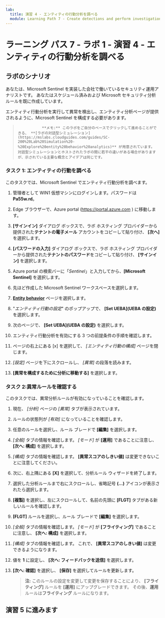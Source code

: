 ```yaml
---
lab:
  title: 演習 4 - エンティティの行動分析を調べる
  module: Learning Path 7 - Create detections and perform investigations using Microsoft Sentinel
---
```


# ラーニング パス 7 - ラボ 1 - 演習 4 - エンティティの行動分析を調べる

## ラボのシナリオ

あなたは、Microsoft Sentinel を実装した会社で働いているセキュリティ運用アナリストです。 あなたはスケジュール済みおよび Microsoft セキュリティ分析ルールを既に作成しています。 


エンティティ行動分析を実行して異常を検出し、エンティティ分析ページが提供されるように、Microsoft Sentinel を構成する必要があります。

>                **メモ:** このラボをご自分のペースでクリックして進めることができる、 **[ラボの対話型シミュレーション](https://mslabs.cloudguides.com/guides/SC-200%20Lab%20Simulation%20-%20Explore%20entity%20behavior%20analytics)** が用意されています。 対話型シミュレーションとホストされたラボの間に若干の違いがある場合がありますが、示されている主要な概念とアイデアは同じです。 

### タスク 1: エンティティの行動を調べる 

このタスクでは、Microsoft Sentinel でエンティティ行動分析を調べます。

1. 管理者として WIN1 仮想マシンにログインします。パスワードは**Pa55w.rd**。  

1. Edge ブラウザーで、Azure portal (https://portal.azure.com ) に移動します。

1. **[サインイン]** ダイアログ ボックスで、ラボ ホスティング プロバイダーから提供された**テナントの電子メール** アカウントをコピーして貼り付け、 **[次へ]** を選択します。

1. **[パスワードの入力]** ダイアログ ボックスで、ラボ ホスティング プロバイダーから提供された**テナントのパスワード**をコピーして貼り付け、 **[サインイン]** を選択します。

1. Azure portal の検索バーに「*Sentinel*」と入力してから、**[Microsoft Sentinel]** を選択します。

1. 先ほど作成した Microsoft Sentinel ワークスペースを選択します。

1. **[Entity behavior](エンティティの行動)** ページを選択します。

1. "*エンティティ行動の設定*" のポップアップで、 **[Set UEBA](UEBA の設定)** を選択します。

1. 次のページで、 **[Set UEBA](UEBA の設定)** を選択します。

1. エンティティ行動分析を有効にする 3 つの前提条件の手順を確認します。

1. ページの右上にある [x] を選択して、 *[エンティティ行動の構成]* ページを閉じます。

1. *[設定]* ページを下にスクロールし、 *[異常]* の段落を読みます。

1. **[異常を構成するために分析に移動する]** を選択します。


### タスク 2:異常ルールを確認する

このタスクでは、異常分析ルールが有効になっていることを確認します。

1. 現在、 *[分析]* ページの *[異常]* タブが表示されています。

1. ルールの状態列が *[有効]* になっていることを確認します。

1. 任意のルールを選択し、ルール ブレードで **[編集]** を選択します。

1. *[全般]* タブの情報を確認します。 *[モード]* が **[運用]** であることに注意し、 **[次へ: 構成]** を選択します。

1. *[構成]* タブの情報を確認します。 **[異常スコアのしきい値]** は変更できないことに注意してください。

1. 次に、右上隅にある **[X]** を選択して、分析ルール ウィザードを終了します。

1. 選択した分析ルールまで右にスクロールし、省略記号 **(...)** アイコンが表示されたら選択します。

1. **[複製]** を選択し、左にスクロールして、名前の先頭に **[FLGT]** タブがある新しいルールを確認します。

1. **[FLGT]** ルールを選択し、ルール ブレードで **[編集]** を選択します。

1. *[全般]* タブの情報を確認します。 *[モード]* が **[フライティング]** であることに注意し、 **[次へ: 構成]** を選択します。

1. *[構成]* タブの情報を確認します。 これで、 **[異常スコアのしきい値]** は変更できるようになります。

1. 値を **1** に設定し、 **[次へ: フィードバックを送信]** を選択します。

1. **[次へ: 確認]** を選択し、 **[保存]** を選択してルールを更新します。

    >**注:** このルールの設定を変更して変更を保存することにより、 **[フライティング]** ルールを **[運用]** にアップグレードできます。 その後、**運用**ルールは**フライティング** ルールになります。
    

## 演習 5 に進みます

